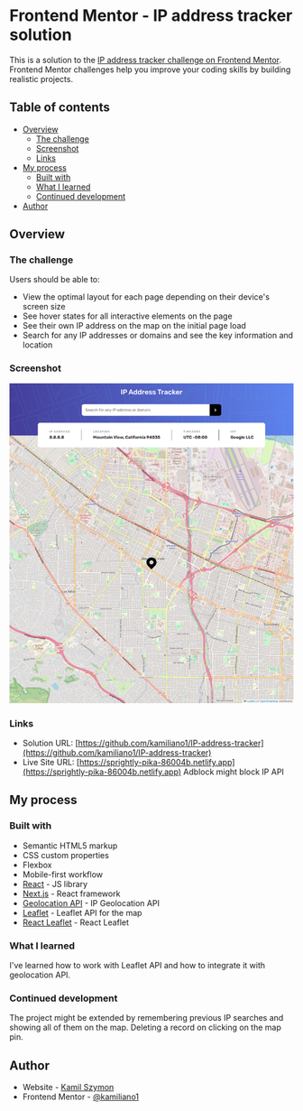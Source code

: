 # Frontend Mentor - IP address tracker solution

This is a solution to the [IP address tracker challenge on Frontend Mentor](https://www.frontendmentor.io/challenges/ip-address-tracker-I8-0yYAH0). Frontend Mentor challenges help you improve your coding skills by building realistic projects. 

## Table of contents

- [Overview](#overview)
  - [The challenge](#the-challenge)
  - [Screenshot](#screenshot)
  - [Links](#links)
- [My process](#my-process)
  - [Built with](#built-with)
  - [What I learned](#what-i-learned)
  - [Continued development](#continued-development)
- [Author](#author)


## Overview

### The challenge

Users should be able to:

- View the optimal layout for each page depending on their device's screen size
- See hover states for all interactive elements on the page
- See their own IP address on the map on the initial page load
- Search for any IP addresses or domains and see the key information and location

### Screenshot

![](./screenshot.png)


### Links

- Solution URL: [https://github.com/kamiliano1/IP-address-tracker](https://github.com/kamiliano1/IP-address-tracker)
- Live Site URL: [https://sprightly-pika-86004b.netlify.app](https://sprightly-pika-86004b.netlify.app) Adblock might block IP API

## My process

### Built with

- Semantic HTML5 markup
- CSS custom properties
- Flexbox
- Mobile-first workflow
- [React](https://reactjs.org/) - JS library
- [Next.js](https://nextjs.org/) - React framework
- [Geolocation API](https://geo.ipify.org/) - IP Geolocation API
- [Leaflet](https://leafletjs.com/) - Leaflet API for the map
- [React Leaflet](https://react-leaflet.js.org/) - React Leaflet


### What I learned

I've learned how to work with Leaflet API and how to integrate it with geolocation API.


### Continued development

The project might be extended by remembering previous IP searches and showing all of them on the map.
Deleting a record on clicking on the map pin.


## Author

- Website - [Kamil Szymon](https://github.com/kamiliano1)
- Frontend Mentor - [@kamiliano1](hhttps://www.frontendmentor.io/profile/kamiliano1)
